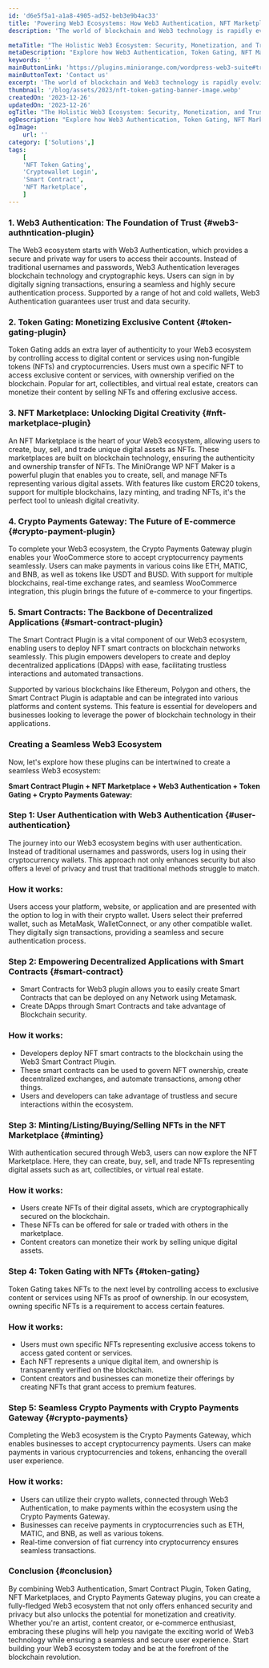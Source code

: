 ```yaml
---
id: 'd6e5f5a1-a1a8-4905-ad52-beb3e9b4ac33'
title: 'Powering Web3 Ecosystems: How Web3 Authentication, NFT Marketplace, Smart Contracts, and Crypto Payments Work Together '
description: 'The world of blockchain and Web3 technology is rapidly evolving, offering endless possibilities for creating a new digital ecosystem. If you are looking to harness the full potential of this technology, combining different blockchain plugins can help you build a comprehensive Web3 ecosystem. In this article, we will explore how Web3 Authentication, Token Gating, NFT Marketplaces, and Crypto Payment Plugins can be seamlessly intertwined to create a powerful Web3 ecosystem.'

metaTitle: "The Holistic Web3 Ecosystem: Security, Monetization, and Trust  "
metaDescription: "Explore how Web3 Authentication, Token Gating, NFT Marketplaces, and Crypto Payment Plugins can be combined to create a powerful Web3 ecosystem, offering endless possibilities in the world of blockchain and technology."
keywords: ''
mainButtonLink: 'https://plugins.miniorange.com/wordpress-web3-suite#trial-form'
mainButtonText: 'Contact us'
excerpt: 'The world of blockchain and Web3 technology is rapidly evolving, offering endless possibilities for creating a new digital ecosystem. If you are looking to harness the full potential of this technology, combining different blockchain plugins can help you build a comprehensive Web3 ecosystem. In this article, we will explore how Web3 Authentication, Token Gating, NFT Marketplaces, and Crypto Payment Plugins can be seamlessly intertwined to create a powerful Web3 ecosystem.'
thumbnail: '/blog/assets/2023/nft-token-gating-banner-image.webp'
createdOn: '2023-12-26'
updatedOn: '2023-12-26'
ogTitle: "The Holistic Web3 Ecosystem: Security, Monetization, and Trust"
ogDescription: "Explore how Web3 Authentication, Token Gating, NFT Marketplaces, and Crypto Payment Plugins can be combined to create a powerful Web3 ecosystem, offering endless possibilities in the world of blockchain and technology."
ogImage:
    url: ''
category: ['Solutions',]
tags:
    [
	'NFT Token Gating',
    'Cryptowallet Login',
    'Smart Contract',
    'NFT Marketplace',
    ]
---
```


### 1. Web3 Authentication: The Foundation of Trust  {#web3-authntication-plugin}

The Web3 ecosystem starts with Web3 Authentication, which provides a secure and private way for users to access their accounts. Instead of traditional usernames and passwords, Web3 Authentication leverages blockchain technology and cryptographic keys. Users can sign in by digitally signing transactions, ensuring a seamless and highly secure authentication process. Supported by a range of hot and cold wallets, Web3 Authentication guarantees user trust and data security.

### 2. Token Gating: Monetizing Exclusive Content {#token-gating-plugin}

Token Gating adds an extra layer of authenticity to your Web3 ecosystem by controlling access to digital content or services using non-fungible tokens (NFTs) and cryptocurrencies. Users must own a specific NFT to access exclusive content or services, with ownership verified on the blockchain. Popular for art, collectibles, and virtual real estate, creators can monetize their content by selling NFTs and offering exclusive access.

### 3. NFT Marketplace: Unlocking Digital Creativity  {#nft-marketplace-plugin}

An NFT Marketplace is the heart of your Web3 ecosystem, allowing users to create, buy, sell, and trade unique digital assets as NFTs. These marketplaces are built on blockchain technology, ensuring the authenticity and ownership transfer of NFTs. The MiniOrange WP NFT Maker is a powerful plugin that enables you to create, sell, and manage NFTs representing various digital assets. With features like custom ERC20 tokens, support for multiple blockchains, lazy minting, and trading NFTs, it's the perfect tool to unleash digital creativity.

### 4. Crypto Payments Gateway: The Future of E-commerce {#crypto-payment-plugin}

To complete your Web3 ecosystem, the Crypto Payments Gateway plugin enables your WooCommerce store to accept cryptocurrency payments seamlessly. Users can make payments in various coins like ETH, MATIC, and BNB, as well as tokens like USDT and BUSD. 
With support for multiple blockchains, real-time exchange rates, and seamless WooCommerce integration, this plugin brings the future of e-commerce to your fingertips.

### 5. Smart Contracts: The Backbone of Decentralized Applications {#smart-contract-plugin}

The Smart Contract Plugin is a vital component of our Web3 ecosystem, enabling users to deploy NFT smart contracts on blockchain networks seamlessly. This plugin empowers developers to create and deploy decentralized applications (DApps) with ease, facilitating trustless interactions and automated transactions.

Supported by various blockchains like Ethereum, Polygon and others, the Smart Contract Plugin is adaptable and can be integrated into various platforms and content systems. This feature is essential for developers and businesses looking to leverage the power of blockchain technology in their applications.

### Creating a Seamless Web3 Ecosystem

Now, let's explore how these plugins can be intertwined to create a seamless Web3 ecosystem:

**Smart Contract Plugin + NFT Marketplace + Web3 Authentication + Token Gating + Crypto Payments Gateway:**

### Step 1: User Authentication with Web3 Authentication {#user-authentication}

  The journey into our Web3 ecosystem begins with user authentication. Instead of traditional usernames and passwords, users log in using their cryptocurrency wallets. This approach not only enhances security but also offers a level of privacy and trust that traditional methods struggle to match.

### How it works:

Users access your platform, website, or application and are presented with the option to log in with their crypto wallet.
Users select their preferred wallet, such as MetaMask, WalletConnect, or any other compatible wallet.
They digitally sign transactions, providing a seamless and secure authentication process.

### Step 2: Empowering Decentralized Applications with Smart Contracts {#smart-contract}

- Smart Contracts for Web3 plugin allows you to easily create Smart Contracts that can be deployed on any Network using Metamask.
- Create DApps through Smart Contracts and take advantage of Blockchain security.

### How it works:

- Developers deploy NFT smart contracts to the blockchain using the Web3 Smart Contract Plugin.
- These smart contracts can be used to govern NFT ownership, create decentralized exchanges, and automate transactions, among other things.
- Users and developers can take advantage of trustless and secure interactions within the ecosystem.

### Step 3: Minting/Listing/Buying/Selling NFTs in the NFT Marketplace {#minting}

 With authentication secured through Web3, users can now explore the NFT Marketplace. Here, they can create, buy, sell, and trade NFTs representing digital assets such as art, collectibles, or virtual real estate.

### How it works:
 
- Users create NFTs of their digital assets, which are cryptographically secured on the blockchain.
- These NFTs can be offered for sale or traded with others in the marketplace.
- Content creators can monetize their work by selling unique digital assets.


### Step 4: Token Gating with NFTs {#token-gating}

Token Gating takes NFTs to the next level by controlling access to exclusive content or services using NFTs as proof of ownership. In our ecosystem, owning specific NFTs is a requirement to access certain features.

### How it works:

- Users must own specific NFTs representing exclusive access tokens to access gated content or services.
- Each NFT represents a unique digital item, and ownership is transparently verified on the blockchain.
- Content creators and businesses can monetize their offerings by creating NFTs that grant access to premium features.


### Step 5: Seamless Crypto Payments with Crypto Payments Gateway {#crypto-payments}
Completing the Web3 ecosystem is the Crypto Payments Gateway, which enables businesses to accept cryptocurrency payments. Users can make payments in various cryptocurrencies and tokens, enhancing the overall user experience.

### How it works:

- Users can utilize their crypto wallets, connected through Web3 Authentication, to make payments within the ecosystem using the Crypto Payments Gateway.
- Businesses can receive payments in cryptocurrencies such as ETH, MATIC, and BNB, as well as various tokens.
- Real-time conversion of fiat currency into cryptocurrency ensures seamless transactions.



### Conclusion  {#conclusion}

By combining Web3 Authentication, Smart Contract Plugin, Token Gating, NFT Marketplaces, and Crypto Payments Gateway plugins, you can create a fully-fledged Web3 ecosystem that not only offers enhanced security and privacy but also unlocks the potential for monetization and creativity. Whether you're an artist, content creator, or e-commerce enthusiast, embracing these plugins will help you navigate the exciting world of Web3 technology while ensuring a seamless and secure user experience. Start building your Web3 ecosystem today and be at the forefront of the blockchain revolution.







  





